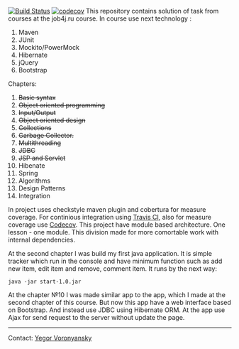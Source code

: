 [![Build Status](https://travis-ci.org/vrnsky/java-a-to-z.svg?branch=master)](https://travis-ci.org/vrnsky/java-a-to-z)
[![codecov](https://codecov.io/gh/vrnsky/java-a-to-z/branch/master/graph/badge.svg)](https://codecov.io/gh/vrnsky/java-a-to-z)
This repository contains solution of task from courses at the job4j.ru course.
In course use next technology :
1. Maven
2. JUnit
3. Mockito/PowerMock
4. Hibernate
5. jQuery
6. Bootstrap

Chapters:
1. <strike>Basic syntax</strike>
2. <strike>Object oriented programming</strike>
3. <strike>Input/Output</strike>
4. <strike>Object oriented design</strike>
5. <strike>Collections</strike>
6. <strike>Garbage Collector.</strike>
7. <strike>Multithreading</strike>
8. <strike>JDBC</strike>
9. <strike>JSP and Servlet</strike>
10. Hibenate
11. Spring
12. Algorithms
13. Design Patterns
14. Integration

In project uses checkstyle maven plugin and cobertura for measure coverage.
For continious integration using [Travis CI](https://travis-ci.org), also for measure coverage use [Сodecov](https://codecov.io).
This project have module based architecture. One lesson - one module. This division made for more comortable work with internal dependencies.

At the second chapter I was build my first java application. It is simple tracker which run in the console and have minimum function such as add new item, edit item and remove, comment item. It runs by the next way:
```
java -jar start-1.0.jar
```

At the chapter №10 I was made similar app to the app, which I made at the second chapter of this course. But now this app have a web interface based on Bootstrap. And instead use JDBC using Hibernate ORM. At the app use Ajax for send request to the server without update the page.

---
Contact: [Yegor Voronyansky](https://twitter.com/voronyanskye)